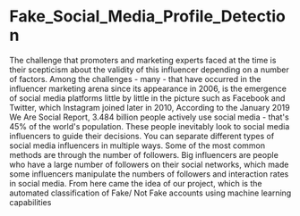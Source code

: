 # Fake_Social_Media_Profile_Detection

The challenge that promoters and marketing experts faced at the time is their scepticism about the validity of this influencer depending on a number of factors. Among the challenges - many - that have occurred in the influencer marketing arena since its appearance in 2006, is the emergence of social media platforms little by little in the picture such as Facebook and Twitter, which Instagram joined later in 2010, According to the January 2019 We Are Social Report, 3.484 billion people actively use social media - that's 45% of the world's population. These people inevitably look to social media influencers to guide their decisions.
 You can separate different types of social media influencers in multiple ways. Some of the most common methods are through the number of followers. Big influencers are people who have a large number of followers on their social networks, which made some influencers manipulate the numbers of followers and interaction rates in social media. From here came the idea of our project, which 
is the automated classification of Fake/ Not Fake accounts using machine learning capabilities
